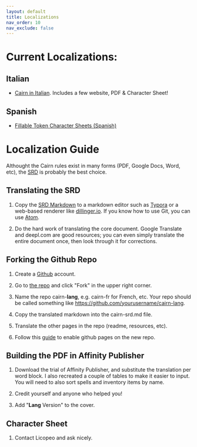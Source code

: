 ```yaml
---
layout: default
title: Localizations
nav_order: 10
nav_exclude: false
---
```


# Current Localizations:
## Italian
- [Cairn in Italian](https://idolofmanyhands.github.io/cairn-ita/). Includes a few website, PDF & Character Sheet!

## Spanish
- [Fillable Token Character Sheets (Spanish)](https://drive.google.com/file/d/1J9rOVBWIsf1_SSvNou8lLPN2zIodQ-dy/view)

# Localization Guide
Althought the Cairn rules exist in many forms (PDF, Google Docs, Word, etc), the [SRD](https://cairnrpg.comcairn-srd.html) is probably the best choice.

## Translating the SRD
1. Copy the [SRD Markdown](https://github.com/yourusername/cairn-lang/cairn-srd.md) to a markdown editor such as [Typora](https://typora.com) or a web-based renderer like [dillinger.io](https://dillinger.io). If you know how to use Git, you can use [Atom](atom.io).

2. Do the hard work of translating the core document. Google Translate and deepl.com are good resources; you can even simply translate the entire document once, then look through it for corrections.

## Forking the Github Repo
1. Create a [Github](https://github.com) account.

2. Go to [the repo](https://github.com/yochaigal/cairn) and click "Fork" in the upper right corner.

3. Name the repo cairn-**lang**, e.g. cairn-fr for French, etc. Your repo should be called something like https://github.com/yourusername/cairn-lang.

4. Copy the translated markdown into the cairn-srd.md file.

5. Translate the other pages in the repo (readme, resources, etc).

6.  Follow this [guide](https://docs.github.com/en/github/working-with-github-pages/creating-a-github-pages-site) to enable github pages on the new repo.

## Building the PDF in Affinity Publisher
1. Download the trial of Affinity Publisher, and substitute the translation per word block. I also recreated a couple of tables to make it easier to input. You will need to also sort spells and inventory items by name.

2. Credit yourself and anyone who helped you!

3. Add "**Lang** Version" to the cover.

## Character Sheet
1. Contact Licopeo and ask nicely.
